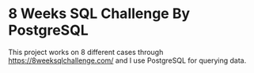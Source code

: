 # 8 Weeks SQL Challenge By PostgreSQL
This project works on 8 different cases through https://8weeksqlchallenge.com/ and I use PostgreSQL for querying data.
